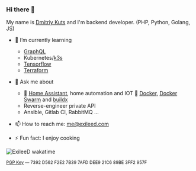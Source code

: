 ### Hi there 👋

My name is [Dmitriy Kuts](https://exileed.com) and I'm backend developer. (PHP, Python, Golang, JS)  



- 🌱 I’m currently learning
   - [GraphQL](https://graphql.org/)
   - Kubernetes/[k3s](https://k3s.io/)
   - [Tensorflow](https://www.tensorflow.org/)
   - [Terraform](https://www.terraform.io/)

- 💬 Ask me about
  - 🤖 [Home Assistant](https://www.home-assistant.io/), home automation and IOT
  🐋 [Docker](https://www.docker.com/), [Docker Swarm](https://docs.docker.com/engine/swarm/) and [buildx](https://docs.docker.com/buildx/working-with-buildx/)
  - Reverse-engineer private API
  - Ansible, Gitlab CI, RabbitMQ ...
- 📫 How to reach me: me@exileed.com
- ⚡ Fun fact: I enjoy cooking
  
![ExileeD wakatime](https://github-readme-stats.vercel.app/api/wakatime?username=exileed&hide_progress=true)

<sup>
<a href="https://keybase.io/exileed/pgp_keys.asc">PGP Key</a> — 7392 D562 F2E2 7B39 7AFD DEE9 21C6 89BE 3FF2 957F
</sup>

<!--
**exileed/exileed** is a ✨ _special_ ✨ repository because its `README.md` (this file) appears on your GitHub profile.

Here are some ideas to get you started:

- 🔭 I’m currently working on ...
- 🌱 I’m currently learning ...
- 👯 I’m looking to collaborate on ...
- 🤔 I’m looking for help with ...

- 💬 Ask me about ... 
- 📫 How to reach me: ...
- 😄 Pronouns: ...
- ⚡ Fun fact: ...
-->
